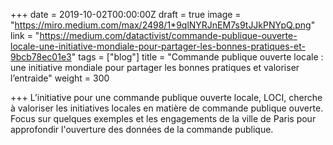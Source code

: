 +++
date = 2019-10-02T00:00:00Z
draft = true
image = "https://miro.medium.com/max/2498/1*9qlNYRJnEM7s9tJJkPNYpQ.png"
link = "https://medium.com/datactivist/commande-publique-ouverte-locale-une-initiative-mondiale-pour-partager-les-bonnes-pratiques-et-9bcb78ec01e3"
tags = ["blog"]
title = "Commande publique ouverte locale : une initiative mondiale pour partager les bonnes pratiques et valoriser l’entraide"
weight = 300

+++
L’initiative pour une commande publique ouverte locale, LOCI, cherche à valoriser les initiatives locales en matière de commande publique ouverte. Focus sur quelques exemples et les engagements de la ville de Paris pour approfondir l'ouverture des données de la commande publique.